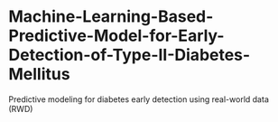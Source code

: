 # Machine-Learning-Based-Predictive-Model-for-Early-Detection-of-Type-II-Diabetes-Mellitus
Predictive modeling for diabetes early detection using real-world data (RWD)
